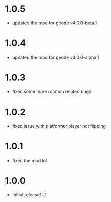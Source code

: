 # 1.0.5
- updated the mod for geode v4.0.0-beta.1

# 1.0.4
- updated the mod for geode v4.0.0-alpha.1

# 1.0.3
- fixed some more rotation related bugs

# 1.0.2
- fixed issue with platformer player not flipping

# 1.0.1
- fixed the mod lol

# 1.0.0
- Initial release! :D
